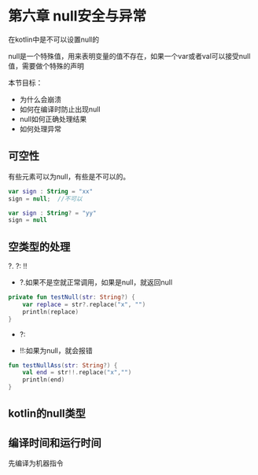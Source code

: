 # 第六章 null安全与异常

在kotlin中是不可以设置null的

null是一个特殊值，用来表明变量的值不存在，如果一个var或者val可以接受null值，需要做个特殊的声明

本节目标：

- 为什么会崩溃
- 如何在编译时防止出现null
- null如何正确处理结果
- 如何处理异常

## 可空性

有些元素可以为null，有些是不可以的。

```kotlin
var sign : String = "xx"
sign = null;  //不可以

var sign : String? = "yy"
sign = null 
```

## 空类型的处理

?.  ?:  !!

- ?.如果不是空就正常调用，如果是null，就返回null
```kotlin
private fun testNull(str: String?) {
    var replace = str?.replace("x", "")
    println(replace)
}
```
- ?: 

- !!:如果为null，就会报错
```kotlin
fun testNullAss(str: String?) {
    val end = str!!.replace("x","")
    println(end)
}
```



## kotlin的null类型

## 编译时间和运行时间

先编译为机器指令



















